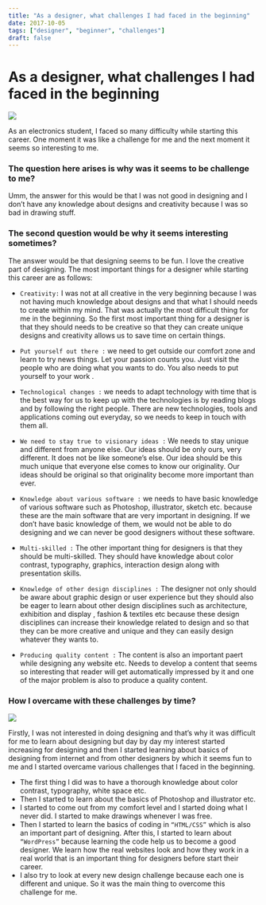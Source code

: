 ```yaml
---
title: "As a designer, what challenges I had faced in the beginning"
date: 2017-10-05
tags: ["designer", "beginner", "challenges"]
draft: false
---
```



# As a designer, what challenges I had faced in the beginning

<div>
	<img style="max-width: 100%;max-height: 100%;" src="/images/image2.jpg" />
</div>

As an electronics student, I faced so many difficulty while starting this career. One moment it was like a challenge for me and the next moment it seems so interesting to me. 
### The question here arises is why was it seems to be challenge to me?
Umm, the answer for this would be that I was not good in designing and I don’t have any knowledge about designs and creativity because I was so bad in drawing stuff.
### The second question would be why it seems interesting sometimes?
The answer would be that designing seems to be fun. I love the creative part of designing. The most important things for a designer while starting this career are as follows:

*	```Creativity:``` 
I was not at all creative in the very beginning because I was not having much knowledge about designs and that what I should needs to create within my mind. That was  actually the most difficult thing for me in the beginning. So the first most important thing for a designer is that they should needs to be creative so that they can create unique designs and creativity allows us to save time on certain things.

* ```Put yourself out there :``` 
we need to get outside our comfort zone and learn to try news things. Let your passion counts you. Just visit the people who are doing what you wants to do. You also needs to put yourself to your work .

*	```Technological changes :``` we needs to adapt technology with time that is the best way for us to keep up with the technologies is by reading blogs and by following the right people. There are new technologies, tools and applications coming out everyday, so we needs to keep in touch with them all.

*	```We need to stay true to visionary ideas :``` We needs to stay unique and different from anyone else. Our ideas should be only ours, very different. It does not be like someone’s else. Our idea should be this much unique that everyone else comes to know our originality. Our ideas should be original so that originality become more important than ever.

*	```Knowledge about various software :``` we needs to have basic knowledge of various software such as Photoshop, illustrator, sketch etc. because these are the main software that are very important in designing. If we don’t have basic knowledge of them, we would not be able to do designing and we can never be good designers without these software.

*	```Multi-skilled :``` The other important thing for designers is that they should be multi-skilled. They should have knowledge about color contrast, typography, graphics, interaction design along with presentation skills.

*	```Knowledge of other design disciplines :``` The designer not only should be aware about graphic design or user experience but they should also be eager to learn about other design disciplines such as architecture, exhibition and display , fashion & textiles etc because these design disciplines can increase their knowledge related to design and so that they can be more creative and unique and they can easily design whatever they wants to.

*	```Producing quality content :``` The content is also an important paert while designing any website etc. Needs to develop a content that seems so interesting that reader will get automatically impressed by it and one of the major problem is also to produce a quality content.


### How I overcame with these challenges by time?

<div>
	<img style="max-width: 100%;max-height: 100%;" src="/images/image1.jpg" />
</div>


Firstly, I was not interested in doing designing and that’s why it was difficult for me to learn about designing but day by day my interest started increasing for designing and then I started learning about basics of designing from internet and from other designers by which it seems fun to me and I started overcame various challenges that I faced in the beginning.

*	The first thing I did was to have a thorough knowledge about color contrast, typography, white space etc.
*	Then I started to learn about the basics of Photoshop and illustrator etc.
*	I started to come out from my comfort level and I started doing what I never did. I started to make drawings whenever I was free.
*	Then I started to learn the basics of coding in ```“HTML/CSS”``` which is also an important part of designing. After this, I started to learn about ```“WordPress”``` because learning the code help us to become a good designer. We learn how the real websites look and how they work in a real world that is an important thing for designers before start their career.
*	I also try to look at every new design challenge because each one is different and unique. So it was the main thing to overcome this challenge for me.
